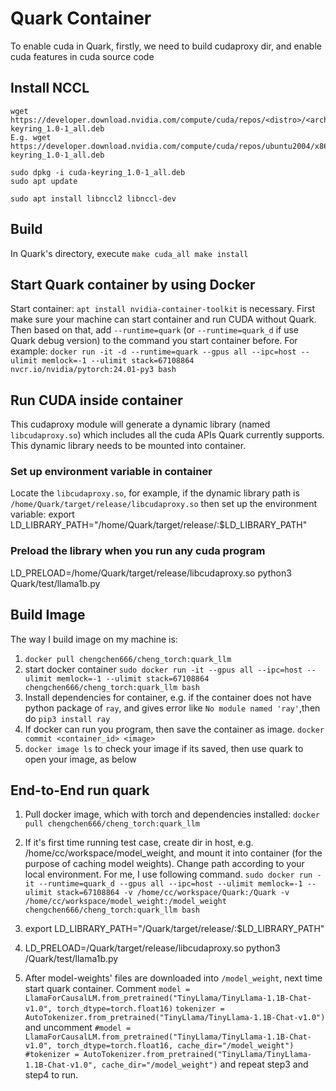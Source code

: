 # Quark Container
To enable cuda in Quark, firstly, we need to build cudaproxy dir, and enable cuda features in cuda source code

## Install NCCL
```
wget https://developer.download.nvidia.com/compute/cuda/repos/<distro>/<architecture>/cuda-keyring_1.0-1_all.deb
E.g. wget https://developer.download.nvidia.com/compute/cuda/repos/ubuntu2004/x86_64/cuda-keyring_1.0-1_all.deb

sudo dpkg -i cuda-keyring_1.0-1_all.deb
sudo apt update

sudo apt install libnccl2 libnccl-dev
```
## Build
In Quark's directory, execute
`make cuda_all
make install`

## Start Quark container by using Docker
Start container: 
`apt install nvidia-container-toolkit` is necessary. First make sure your machine can start container and run CUDA without Quark. Then based on that, add `--runtime=quark` (or `--runtime=quark_d` if use Quark debug version) to the command you start container before.
For example: `docker run -it -d --runtime=quark --gpus all --ipc=host --ulimit memlock=-1 --ulimit stack=67108864 nvcr.io/nvidia/pytorch:24.01-py3 bash`

## Run CUDA inside container
This cudaproxy module will generate a dynamic library (named `libcudaproxy.so`) which includes all the cuda APIs Quark currently supports.
This dynamic library needs to be mounted into container.
### Set up environment variable in container
Locate the `libcudaproxy.so`, for example, if the dynamic library path is `/home/Quark/target/release/libcudaproxy.so`
then set up the environment variable:
export LD_LIBRARY_PATH="/home/Quark/target/release/:$LD_LIBRARY_PATH"
### Preload the library when you run any cuda program
LD_PRELOAD=/home/Quark/target/release/libcudaproxy.so python3 Quark/test/llama1b.py

## Build Image
The way I build image on my machine is:
1. `docker pull chengchen666/cheng_torch:quark_llm`
2. start docker container `sudo docker run -it --gpus all --ipc=host --ulimit memlock=-1 --ulimit stack=67108864 chengchen666/cheng_torch:quark_llm bash`
3. Install dependencies for container, e.g. if the container does not have python package of `ray`, and gives error like `No module named 'ray'`,then do `pip3 install ray`
4. If docker can run you program, then save the container as image. `docker commit <container_id> <image>`
5. `docker image ls` to check your image if its saved, then use quark to open your image, as below

## End-to-End run quark
1. Pull docker image, which with torch and dependencies installed: `docker pull chengchen666/cheng_torch:quark_llm`
2. If it's first time running test case, create dir in host, e.g. /home/cc/workspace/model_weight, and mount it into container (for the purpose of caching model weights). Change path according to your local environment. For me, I use following command.
`sudo docker run -it --runtime=quark_d --gpus all --ipc=host --ulimit memlock=-1 --ulimit stack=67108864 -v /home/cc/workspace/Quark:/Quark -v /home/cc/workspace/model_weight:/model_weight chengchen666/cheng_torch:quark_llm bash`
3. export LD_LIBRARY_PATH="/Quark/target/release/:$LD_LIBRARY_PATH"
4. LD_PRELOAD=/Quark/target/release/libcudaproxy.so python3 /Quark/test/llama1b.py

5. After model-weights' files are downloaded into `/model_weight`, next time start quark container. Comment 
`model = LlamaForCausalLM.from_pretrained("TinyLlama/TinyLlama-1.1B-Chat-v1.0", torch_dtype=torch.float16)`
`tokenizer = AutoTokenizer.from_pretrained("TinyLlama/TinyLlama-1.1B-Chat-v1.0")`
and uncomment
`#model = LlamaForCausalLM.from_pretrained("TinyLlama/TinyLlama-1.1B-Chat-v1.0", torch_dtype=torch.float16, cache_dir="/model_weight")`
`#tokenizer = AutoTokenizer.from_pretrained("TinyLlama/TinyLlama-1.1B-Chat-v1.0", cache_dir="/model_weight")` and repeat step3 and step4 to run.
